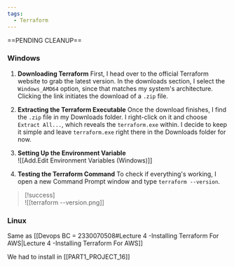 ```yaml
---
tags:
  - Terraform
---
```

==PENDING CLEANUP==
### Windows

1. **Downloading Terraform**
   First, I head over to the official Terraform website to grab the latest version. In the downloads section, I select the `Windows_AMD64` option, since that matches my system's architecture. Clicking the link initiates the download of a `.zip` file.

2. **Extracting the Terraform Executable**
   Once the download finishes, I find the `.zip` file in my Downloads folder. I right-click on it and choose `Extract All...`, which reveals the `terraform.exe` within. I decide to keep it simple and leave `terraform.exe` right there in the Downloads folder for now.

3. **Setting Up the Environment Variable**
   <br>![[Add.Edit Environment Variables (Windows)]]
4. **Testing the Terraform Command**
   To check if everything's working, I open a new Command Prompt window and type `terraform --version`.
  > [!success]
  >    <br>![[terraform --version.png]]

  
### Linux
Same as [[Devops BC = 2330070508#Lecture 4 -Installing Terraform For AWS|Lecture 4 -Installing Terraform For AWS]]

We had to install in [[PART1_PROJECT_16]]